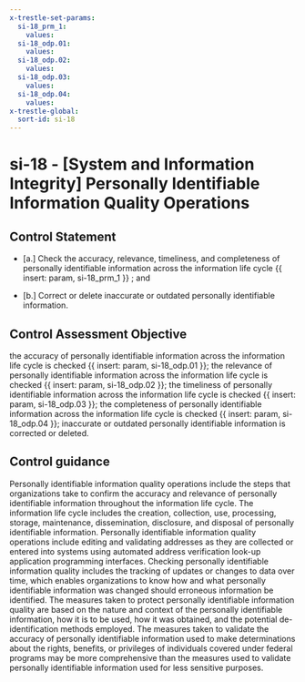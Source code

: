 ```yaml
---
x-trestle-set-params:
  si-18_prm_1:
    values:
  si-18_odp.01:
    values:
  si-18_odp.02:
    values:
  si-18_odp.03:
    values:
  si-18_odp.04:
    values:
x-trestle-global:
  sort-id: si-18
---
```


# si-18 - \[System and Information Integrity\] Personally Identifiable Information Quality Operations

## Control Statement

- \[a.\] Check the accuracy, relevance, timeliness, and completeness of personally identifiable information across the information life cycle {{ insert: param, si-18_prm_1 }} ; and

- \[b.\] Correct or delete inaccurate or outdated personally identifiable information.

## Control Assessment Objective

the accuracy of personally identifiable information across the information life cycle is checked {{ insert: param, si-18_odp.01 }};
the relevance of personally identifiable information across the information life cycle is checked {{ insert: param, si-18_odp.02 }};
the timeliness of personally identifiable information across the information life cycle is checked {{ insert: param, si-18_odp.03 }};
the completeness of personally identifiable information across the information life cycle is checked {{ insert: param, si-18_odp.04 }};
inaccurate or outdated personally identifiable information is corrected or deleted.

## Control guidance

Personally identifiable information quality operations include the steps that organizations take to confirm the accuracy and relevance of personally identifiable information throughout the information life cycle. The information life cycle includes the creation, collection, use, processing, storage, maintenance, dissemination, disclosure, and disposal of personally identifiable information. Personally identifiable information quality operations include editing and validating addresses as they are collected or entered into systems using automated address verification look-up application programming interfaces. Checking personally identifiable information quality includes the tracking of updates or changes to data over time, which enables organizations to know how and what personally identifiable information was changed should erroneous information be identified. The measures taken to protect personally identifiable information quality are based on the nature and context of the personally identifiable information, how it is to be used, how it was obtained, and the potential de-identification methods employed. The measures taken to validate the accuracy of personally identifiable information used to make determinations about the rights, benefits, or privileges of individuals covered under federal programs may be more comprehensive than the measures used to validate personally identifiable information used for less sensitive purposes.
